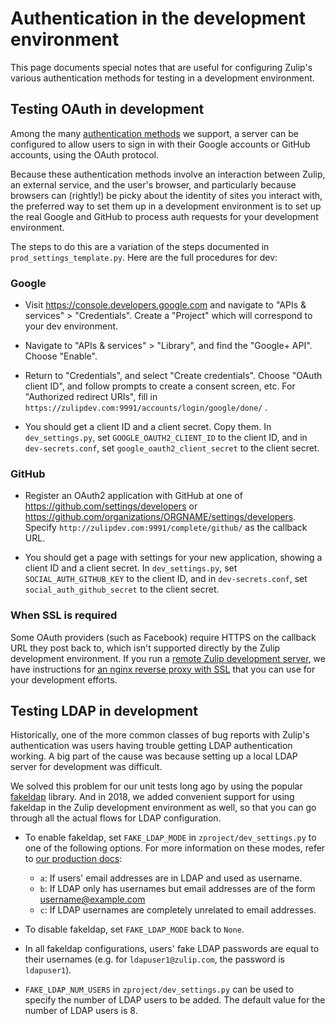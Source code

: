 # Authentication in the development environment

This page documents special notes that are useful for configuring
Zulip's various authentication methods for testing in a development
environment.

## Testing OAuth in development

Among the many [authentication methods](../production/authentication-methods.html)
we support, a server can be configured to allow users to sign in with
their Google accounts or GitHub accounts, using the OAuth protocol.

Because these authentication methods involve an interaction between
Zulip, an external service, and the user's browser, and particularly
because browsers can (rightly!) be picky about the identity of sites
you interact with, the preferred way to set them up in a development
environment is to set up the real Google and GitHub to process auth
requests for your development environment.

The steps to do this are a variation of the steps documented in
`prod_settings_template.py`. Here are the full procedures for dev:

### Google

* Visit https://console.developers.google.com and navigate to "APIs &
  services" > "Credentials".  Create a "Project" which will correspond
  to your dev environment.

* Navigate to "APIs & services" > "Library", and find the "Google+
  API".  Choose "Enable".

* Return to "Credentials", and select "Create credentials".  Choose
  "OAuth client ID", and follow prompts to create a consent screen, etc.
  For "Authorized redirect URIs", fill in
  `https://zulipdev.com:9991/accounts/login/google/done/` .

* You should get a client ID and a client secret. Copy them. In
  `dev_settings.py`, set `GOOGLE_OAUTH2_CLIENT_ID` to the client ID,
  and in `dev-secrets.conf`, set `google_oauth2_client_secret` to the
  client secret.

### GitHub

* Register an OAuth2 application with GitHub at one of
  https://github.com/settings/developers or
  https://github.com/organizations/ORGNAME/settings/developers.
  Specify `http://zulipdev.com:9991/complete/github/` as the callback URL.

* You should get a page with settings for your new application,
  showing a client ID and a client secret.  In `dev_settings.py`, set
  `SOCIAL_AUTH_GITHUB_KEY` to the client ID, and in
  `dev-secrets.conf`, set `social_auth_github_secret` to the client secret.

### When SSL is required

Some OAuth providers (such as Facebook) require HTTPS on the callback
URL they post back to, which isn't supported directly by the Zulip
development environment.  If you run a
[remote Zulip development server](../development/remote.html), we have
instructions for
[an nginx reverse proxy with SSL](../development/remote.html#using-an-nginx-reverse-proxy)
that you can use for your development efforts.

## Testing LDAP in development

Historically, one of the more common classes of bug reports with
Zulip's authentication was users having trouble getting LDAP
authentication working.  A big part of the cause was because setting
up a local LDAP server for development was difficult.

We solved this problem for our unit tests long ago by using the
popular [fakeldap](https://github.com/zulip/fakeldap) library.  And in
2018, we added convenient support for using fakeldap in the Zulip
development environment as well, so that you can go through all the
actual flows for LDAP configuration.

- To enable fakeldap, set `FAKE_LDAP_MODE` in
`zproject/dev_settings.py` to one of the following options.  For more
information on these modes, refer to
[our production docs](../production/authentication-methods.html#ldap-including-active-directory):
  - `a`: If users' email addresses are in LDAP and used as username.
  - `b`: If LDAP only has usernames but email addresses are of the form
  username@example.com
  - `c`: If LDAP usernames are completely unrelated to email addresses.

- To disable fakeldap, set `FAKE_LDAP_MODE` back to `None`.

- In all fakeldap configurations, users' fake LDAP passwords are equal
  to their usernames (e.g. for `ldapuser1@zulip.com`, the password is
  `ldapuser1`).

- `FAKE_LDAP_NUM_USERS` in `zproject/dev_settings.py` can be used to
specify the number of LDAP users to be added. The default value for
the number of LDAP users is 8.
